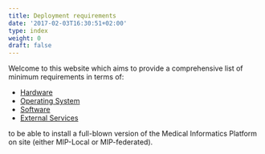 ```yaml
---
title: Deployment requirements
date: '2017-02-03T16:30:51+02:00'
type: index
weight: 0
draft: false
---
```


Welcome to this website which aims to provide a comprehensive list of minimum requirements in terms of:

- [Hardware](/hardware)
- [Operating System](/os)
- [Software](/software)
- [External Services](/services)

to be able to install a full-blown version of the Medical Informatics Platform on site (either MIP-Local or MIP-federated).
